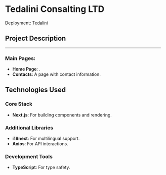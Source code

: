 # Tedalini Consalting LTD

Deployment: [Tedalini](https://www.tedalini.com/en)

## Project Description
** **

### Main Pages:
- **Home Page**: .
- **Contacts**: A page with contact information.

## Technologies Used

### Core Stack

- **Next.js**: For building components and rendering.

### Additional Libraries

- **i18next**: For multilingual support.
- **Axios**: For API interactions.

### Development Tools

- **TypeScript**: For type safety.
